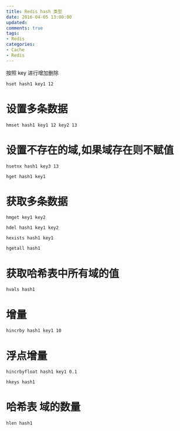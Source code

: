 ```yaml
---
title: Redis hash 类型
date: 2016-04-05 13:00:00
updated:
comments: true
tags:
- Redis
categories:
- Cache
- Redis
---
```


按照 key 进行增加删除

`hset hash1 key1 12`

<!--more-->

# 设置多条数据

`hmset hash1 key1 12 key2 13`

# 设置不存在的域,如果域存在则不赋值

`hsetnx hash1 key3 13`

`hget hash1 key1`

# 获取多条数据

`hmget key1 key2`

`hdel hash1 key1 key2`

`hexists hash1 key1`

`hgetall hash1`

# 获取哈希表中所有域的值

`hvals hash1`

# 增量

`hincrby hash1 key1 10`

# 浮点增量

`hincrbyfloat hash1 key1 0.1`

`hkeys hash1`

# 哈希表 域的数量

`hlen hash1`
